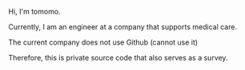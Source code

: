 Hi, I'm tomomo.

Currently, I am an engineer at a company that supports medical care.

The current company does not use Github (cannot use it)

Therefore, this is private source code that also serves as a survey.
